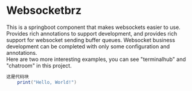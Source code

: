 # Websocketbrz
This is a springboot component that makes websockets easier to use. <br>
Provides rich annotations to support development, and provides rich support for websocket sending buffer queues. Websocket business development can be completed with only some configuration and annotations.<br>
Here are two more interesting examples, you can see "terminalhub" and "chatroom" in this project.<br>

```java
这是代码块
    print("Hello, World!")
```
